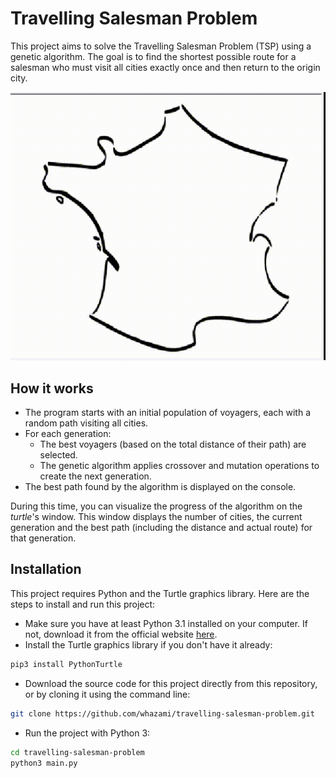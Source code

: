 # Travelling Salesman Problem

This project aims to solve the Travelling Salesman Problem (TSP) using a genetic algorithm. The goal is to find the shortest possible route for a salesman who must visit all cities exactly once and then return to the origin city.

<div align="center">
  <img src="./assets/demo.gif" alt="demo" width=650>
</div>

## How it works

* The program starts with an initial population of voyagers, each with a random path visiting all cities.
* For each generation:
  * The best voyagers (based on the total distance of their path) are selected.
  * The genetic algorithm applies crossover and mutation operations to create the next generation.
* The best path found by the algorithm is displayed on the console.

During this time, you can visualize the progress of the algorithm on the *turtle*'s window. This window displays the number of cities, the current generation and the best path (including the distance and actual route) for that generation.

## Installation

This project requires Python and the Turtle graphics library. Here are the steps to install and run this project:
* Make sure you have at least Python 3.1 installed on your computer. If not, download it from the official website [here](https://www.python.org/downloads/).
* Install the Turtle graphics library if you don't have it already:
```bash
pip3 install PythonTurtle
```
* Download the source code for this project directly from this repository, or by cloning it using the command line:
```bash
git clone https://github.com/whazami/travelling-salesman-problem.git
```
* Run the project with Python 3:
```bash
cd travelling-salesman-problem
python3 main.py
```
